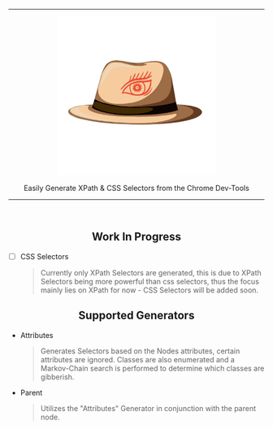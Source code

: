 <hr>

<div align="center"> 
    <img src="./assets/logo.png" height=312 />
</div>

<p align="center"> 
    Easily Generate XPath & CSS Selectors from the Chrome Dev-Tools
</p>

---

<br/>

<div align="center"> 
   
## Work In Progress

</div>

- [ ] CSS Selectors
    > Currently only XPath Selectors are generated, this is due to XPath Selectors being more powerful than css selectors, thus the focus mainly lies on XPath for now - CSS Selectors will be added soon.


<div align="center"> 

## Supported Generators

</div>

- Attributes
  > Generates Selectors based on the Nodes attributes, certain attributes are ignored.
  > Classes are also enumerated and a Markov-Chain search is performed to determine which classes are gibberish.

- Parent
  > Utilizes the "Attributes" Generator in conjunction with the parent node.